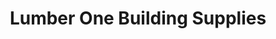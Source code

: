 ---
title: "Lumber One Building Supplies"
url: /falcon-beach/lumber-one-building-supplies/
shop: Haushaltsartikel
---